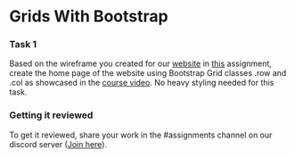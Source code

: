 # Grids With Bootstrap
### Task 1
Based on the wireframe you created for our [website](https://virtualtechschool.org) in [this](https://github.com/virtual-tech-school/virtual-tech-notes/blob/main/frontend-101/03-css-grids/ASSIGNMENT.md) assignment, create the home page of the website using Bootstrap Grid classes .row and .col as showcased in the [course video](https://www.youtube.com/watch?v=tiUy-0GpUlY&list=PL2kSRH_DmWVbKFpYn3drI8Qf66ZpvZ_3L&index=6). No heavy styling needed for this task.
### Getting it reviewed
To get it reviewed, share your work in the #assignments channel on our discord server ([Join here](https://discord.gg/EYB8tQxjxH)).
